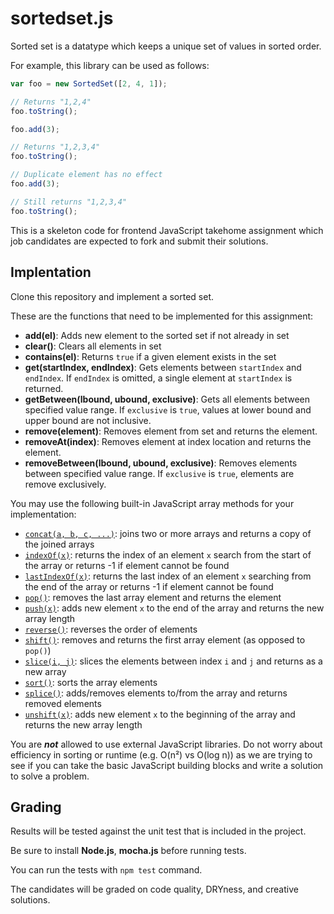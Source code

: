 # sortedset.js

Sorted set is a datatype which keeps a unique set of values in sorted order.

For example, this library can be used as follows:
```javascript
var foo = new SortedSet([2, 4, 1]);

// Returns "1,2,4"
foo.toString();

foo.add(3);

// Returns "1,2,3,4"
foo.toString();

// Duplicate element has no effect
foo.add(3);

// Still returns "1,2,3,4"
foo.toString();
```

This is a skeleton code for frontend JavaScript takehome assignment which
job candidates are expected to fork and submit their solutions.

## Implentation

Clone this repository and implement a sorted set.

These are the functions that need to be implemented for this assignment:

* **add(el)**: Adds new element to the sorted set if not already in set
* **clear()**: Clears all elements in set
* **contains(el)**: Returns `true` if a given element exists in the set
* **get(startIndex, endIndex)**: Gets elements between `startIndex` and
  `endIndex`. If `endIndex` is omitted, a single element at `startIndex` is
  returned.
* **getBetween(lbound, ubound, exclusive)**: Gets all elements between
  specified value range. If `exclusive` is `true`, values at lower bound and
  upper bound are not inclusive.
* **remove(element)**: Removes element from set and returns the element.
* **removeAt(index)**: Removes element at index location and returns the
  element.
* **removeBetween(lbound, ubound, exclusive)**: Removes elements between
  specified value range. If `exclusive` is `true`, elements are remove
  exclusively.

You may use the following built-in JavaScript array methods for your
implementation:

* [`concat(a, b, c, ...)`](https://developer.mozilla.org/en-US/docs/Web/JavaScript/Reference/Global_Objects/Array/concat):
  joins two or more arrays and returns a copy of the
  joined arrays
* [`indexOf(x)`](https://developer.mozilla.org/en-US/docs/Web/JavaScript/Reference/Global_Objects/Array/indexOf):
  returns the index of an element `x` search from the start of
  the array or returns -1 if element cannot be found
* [`lastIndexOf(x)`](https://developer.mozilla.org/en-US/docs/Web/JavaScript/Reference/Global_Objects/Array/lastIndexOf):
  returns the last index of an element `x` searching from
  the end of the array or returns -1 if element cannot be found
* [`pop()`](https://developer.mozilla.org/en-US/docs/Web/JavaScript/Reference/Global_Objects/Array/pop):
  removes the last array element and returns the element
* [`push(x)`](https://developer.mozilla.org/en-US/docs/Web/JavaScript/Reference/Global_Objects/Array/push):
  adds new element `x` to the end of the array and returns the new array length
* [`reverse()`](https://developer.mozilla.org/en-US/docs/Web/JavaScript/Reference/Global_Objects/Array/reverse):
  reverses the order of elements
* [`shift()`](https://developer.mozilla.org/en-US/docs/Web/JavaScript/Reference/Global_Objects/Array/shift):
  removes and returns the first array element (as opposed to `pop()`)
* [`slice(i, j)`](https://developer.mozilla.org/en-US/docs/Web/JavaScript/Reference/Global_Objects/Array/slice):
  slices the elements between index `i` and `j` and returns as a new array
* [`sort()`](https://developer.mozilla.org/en-US/docs/Web/JavaScript/Reference/Global_Objects/Array/sort):
  sorts the array elements
* [`splice()`](https://developer.mozilla.org/en-US/docs/Web/JavaScript/Reference/Global_Objects/Array/splice):
  adds/removes elements to/from the array and returns removed elements
* [`unshift(x)`](https://developer.mozilla.org/en-US/docs/Web/JavaScript/Reference/Global_Objects/Array/unshift):
  adds new element `x` to the beginning of the array and returns the new array length

You are _**not**_ allowed to use external JavaScript libraries. Do not worry
about efficiency in sorting or runtime (e.g. O(n²) vs O(log n)) as we are
trying to see if you can take the basic JavaScript building blocks and write a
solution to solve a problem.

## Grading

Results will be tested against the unit test that is included in the project.

Be sure to install **Node.js**, **mocha.js** before running tests.

You can run the tests with `npm test` command.

The candidates will be graded on code quality, DRYness, and creative
solutions.
